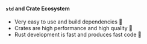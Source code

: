 #### `std` and Crate Ecosystem

- Very easy to use and build dependencies 🐎
- Crates are high performance and high quality 🏅
- Rust development is fast and produces fast code 🤺
